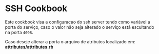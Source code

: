 # SSH Cookbook

  Este cookbook visa a configuracao do ssh server tendo como variável a porta do serviço, caso o valor não seja alterado o serviço está escultando na porta `4098`.

  Caso deseje alterar a porta o arquivo de atributos localizado em: **attributes/attributes.rb**
